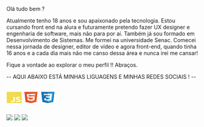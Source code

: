 Olá tudo bem ?

Atualmente tenho 18 anos e sou apaixonado pela tecnologia. 
Estou cursando front end na alura e futuramente pretendo fazer UX designer e engenharia de software, mais não para por aí. Também já sou formado em Desenvolvimento de Sistemas. Me formei na universidade Senac.
Comecei nessa jornada de designer, editor de vídeo e agora front-end, quando tinha 16 anos e a cada dia mais não me canso dessa área e nunca irei me cansar! 

Fique a vontade ao explorar o meu perfil !! Abraços.

-- AQUI ABAIXO ESTÁ MINHAS LIGUAGENS E MINHAS REDES SOCIAIS ! --

<div style="display: inline_block"><br>
  <img align="center" alt="My-Js" height="30" width="40" src="https://raw.githubusercontent.com/devicons/devicon/master/icons/javascript/javascript-plain.svg">
  <img align="center" alt="My-HTML" height="30" width="40" src="https://raw.githubusercontent.com/devicons/devicon/master/icons/html5/html5-original.svg">
  <img align="center" alt="My-CSS" height="30" width="40" src="https://raw.githubusercontent.com/devicons/devicon/master/icons/css3/css3-original.svg">
 
</div>
  
  ##
 
<div> 
 
  
  <a href = "mailto:rafaael.nascimento06@gmail.com"><img src="https://img.shields.io/badge/-Gmail-%23333?style=for-the-badge&logo=gmail&logoColor=white" target="_blank"></a>
  <a href="https://www.linkedin.com/in/rafael-nascimento-599817231" target="_blank"><img src="https://img.shields.io/badge/-LinkedIn-%230077B5?style=for-the-badge&logo=linkedin&logoColor=white" target="_blank"></a> 
  <a href="https://www.behance.net/rafaelnascime102" target="_blank"><img src="https://img.shields.io/badge/-Behance-blue?style=for-the-badge&logo=behance&logoColor=white" target="_blank"></a> 

</div>
